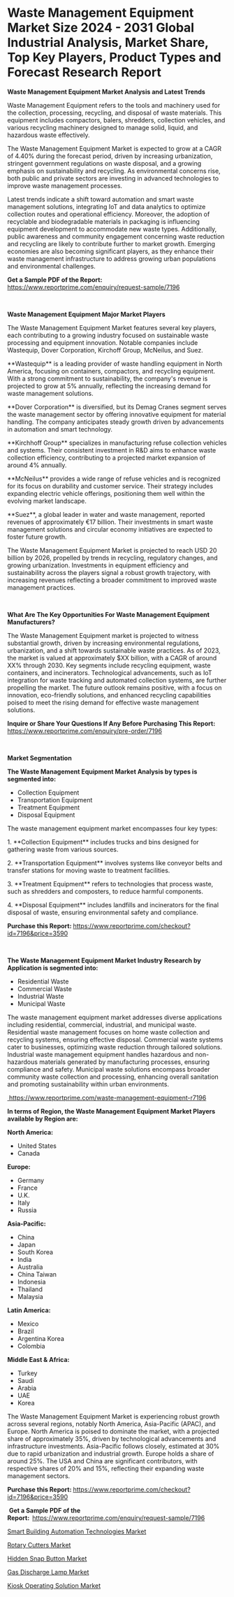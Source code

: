 <p><h1>Waste Management Equipment Market Size 2024 - 2031 Global Industrial Analysis, Market Share, Top Key Players, Product Types and Forecast Research Report</h1></p><p><strong>Waste Management Equipment Market Analysis and Latest Trends</strong></p>
<p><p>Waste Management Equipment refers to the tools and machinery used for the collection, processing, recycling, and disposal of waste materials. This equipment includes compactors, balers, shredders, collection vehicles, and various recycling machinery designed to manage solid, liquid, and hazardous waste effectively. </p><p>The Waste Management Equipment Market is expected to grow at a CAGR of 4.40% during the forecast period, driven by increasing urbanization, stringent government regulations on waste disposal, and a growing emphasis on sustainability and recycling. As environmental concerns rise, both public and private sectors are investing in advanced technologies to improve waste management processes. </p><p>Latest trends indicate a shift toward automation and smart waste management solutions, integrating IoT and data analytics to optimize collection routes and operational efficiency. Moreover, the adoption of recyclable and biodegradable materials in packaging is influencing equipment development to accommodate new waste types. Additionally, public awareness and community engagement concerning waste reduction and recycling are likely to contribute further to market growth. Emerging economies are also becoming significant players, as they enhance their waste management infrastructure to address growing urban populations and environmental challenges.</p></p>
<p><strong>Get a Sample PDF of the Report:&nbsp;</strong> <a href="https://www.reportprime.com/enquiry/request-sample/7196?utm_campaign=31&utm_medium=2&utm_source=Github&utm_content=ia&utm_term=25112024&utm_id=waste-management-equipment">https://www.reportprime.com/enquiry/request-sample/7196</a></p>
<p>&nbsp;</p>
<p><strong>Waste Management Equipment Major Market Players</strong></p>
<p><p>The Waste Management Equipment Market features several key players, each contributing to a growing industry focused on sustainable waste processing and equipment innovation. Notable companies include Wastequip, Dover Corporation, Kirchoff Group, McNeilus, and Suez.</p><p>**Wastequip** is a leading provider of waste handling equipment in North America, focusing on containers, compactors, and recycling equipment. With a strong commitment to sustainability, the company's revenue is projected to grow at 5% annually, reflecting the increasing demand for waste management solutions.</p><p>**Dover Corporation** is diversified, but its Demag Cranes segment serves the waste management sector by offering innovative equipment for material handling. The company anticipates steady growth driven by advancements in automation and smart technology.</p><p>**Kirchhoff Group** specializes in manufacturing refuse collection vehicles and systems. Their consistent investment in R&D aims to enhance waste collection efficiency, contributing to a projected market expansion of around 4% annually.</p><p>**McNeilus** provides a wide range of refuse vehicles and is recognized for its focus on durability and customer service. Their strategy includes expanding electric vehicle offerings, positioning them well within the evolving market landscape.</p><p>**Suez**, a global leader in water and waste management, reported revenues of approximately €17 billion. Their investments in smart waste management solutions and circular economy initiatives are expected to foster future growth.</p><p>The Waste Management Equipment Market is projected to reach USD 20 billion by 2026, propelled by trends in recycling, regulatory changes, and growing urbanization. Investments in equipment efficiency and sustainability across the players signal a robust growth trajectory, with increasing revenues reflecting a broader commitment to improved waste management practices.</p></p>
<p>&nbsp;</p>
<p><strong>What Are The Key Opportunities For Waste Management Equipment Manufacturers?</strong></p>
<p><p>The Waste Management Equipment market is projected to witness substantial growth, driven by increasing environmental regulations, urbanization, and a shift towards sustainable waste practices. As of 2023, the market is valued at approximately $XX billion, with a CAGR of around XX% through 2030. Key segments include recycling equipment, waste containers, and incinerators. Technological advancements, such as IoT integration for waste tracking and automated collection systems, are further propelling the market. The future outlook remains positive, with a focus on innovation, eco-friendly solutions, and enhanced recycling capabilities poised to meet the rising demand for effective waste management solutions.</p></p>
<p><strong>Inquire or Share Your Questions If Any Before Purchasing This Report:</strong> <a href="https://www.reportprime.com/enquiry/pre-order/7196?utm_campaign=31&utm_medium=2&utm_source=Github&utm_content=ia&utm_term=25112024&utm_id=waste-management-equipment">https://www.reportprime.com/enquiry/pre-order/7196</a></p>
<p>&nbsp;</p>
<p><strong>Market Segmentation</strong></p>
<p><strong>The Waste Management Equipment Market Analysis by types is segmented into:</strong></p>
<p><ul><li>Collection Equipment</li><li>Transportation Equipment</li><li>Treatment Equipment</li><li>Disposal Equipment</li></ul></p>
<p><p>The waste management equipment market encompasses four key types: </p><p>1. **Collection Equipment** includes trucks and bins designed for gathering waste from various sources.</p><p>2. **Transportation Equipment** involves systems like conveyor belts and transfer stations for moving waste to treatment facilities.</p><p>3. **Treatment Equipment** refers to technologies that process waste, such as shredders and composters, to reduce harmful components.</p><p>4. **Disposal Equipment** includes landfills and incinerators for the final disposal of waste, ensuring environmental safety and compliance.</p></p>
<p><strong>Purchase this Report:&nbsp;</strong><a href="https://www.reportprime.com/checkout?id=7196&price=3590&utm_campaign=31&utm_medium=2&utm_source=Github&utm_content=ia&utm_term=25112024&utm_id=waste-management-equipment">https://www.reportprime.com/checkout?id=7196&price=3590</a></p>
<p>&nbsp;</p>
<p><strong>The Waste Management Equipment Market Industry Research by Application is segmented into:</strong></p>
<p><ul><li>Residential Waste</li><li>Commercial Waste</li><li>Industrial Waste</li><li>Municipal Waste</li></ul></p>
<p><p>The waste management equipment market addresses diverse applications including residential, commercial, industrial, and municipal waste. Residential waste management focuses on home waste collection and recycling systems, ensuring effective disposal. Commercial waste systems cater to businesses, optimizing waste reduction through tailored solutions. Industrial waste management equipment handles hazardous and non-hazardous materials generated by manufacturing processes, ensuring compliance and safety. Municipal waste solutions encompass broader community waste collection and processing, enhancing overall sanitation and promoting sustainability within urban environments.</p></p>
<p><a href="https://www.reportprime.com/waste-management-equipment-r7196?utm_campaign=31&utm_medium=2&utm_source=Github&utm_content=ia&utm_term=25112024&utm_id=waste-management-equipment">&nbsp;https://www.reportprime.com/waste-management-equipment-r7196</a></p>
<p><strong>In terms of Region, the Waste Management Equipment Market Players available by Region are:</strong></p>
<p>
    <p> <strong> North America: </strong>
        <ul>
            <li>United States</li>
            <li>Canada</li>
        </ul>
        </p> 
    <p> <strong> Europe: </strong>
        <ul>
            <li>Germany</li>
            <li>France</li>
            <li>U.K.</li>
            <li>Italy</li>
            <li>Russia</li>
        </ul>
        </p> 
    <p> <strong> Asia-Pacific: </strong>
        <ul>
            <li>China</li>
            <li>Japan</li>
            <li>South Korea</li>
            <li>India</li>
            <li>Australia</li>
            <li>China Taiwan</li>
            <li>Indonesia</li>
            <li>Thailand</li>
            <li>Malaysia</li>
        </ul>
        </p> 
    <p> <strong> Latin America: </strong>
        <ul>
            <li>Mexico</li>
            <li>Brazil</li>
            <li>Argentina Korea</li>
            <li>Colombia</li>
        </ul>
        </p> 
    <p> <strong> Middle East & Africa: </strong>
        <ul>
            <li>Turkey</li>
            <li>Saudi</li>
            <li>Arabia</li>
            <li>UAE</li>
            <li>Korea</li>
        </ul>
    </p>
    </p>
<p><p>The Waste Management Equipment Market is experiencing robust growth across several regions, notably North America, Asia-Pacific (APAC), and Europe. North America is poised to dominate the market, with a projected share of approximately 35%, driven by technological advancements and infrastructure investments. Asia-Pacific follows closely, estimated at 30% due to rapid urbanization and industrial growth. Europe holds a share of around 25%. The USA and China are significant contributors, with respective shares of 20% and 15%, reflecting their expanding waste management sectors.</p></p>
<p><strong>Purchase this Report: </strong><a href="https://www.reportprime.com/checkout?id=7196&price=3590&utm_campaign=31&utm_medium=2&utm_source=Github&utm_content=ia&utm_term=25112024&utm_id=waste-management-equipment">https://www.reportprime.com/checkout?id=7196&price=3590</a></p>
<p>&nbsp;<strong>Get a Sample PDF of the Report:&nbsp;&nbsp;</strong><a href="https://www.reportprime.com/enquiry/request-sample/7196?utm_campaign=31&utm_medium=2&utm_source=Github&utm_content=ia&utm_term=25112024&utm_id=waste-management-equipment">https://www.reportprime.com/enquiry/request-sample/7196</a></p>
<p><strong></strong></p>
<p><p><a href="https://issuu.com/reportprime-2/docs/smart-building-automation-technolog_4e6a3d51cf2d7b?utm_campaign=31&utm_medium=2&utm_source=Github&utm_content=ia&utm_term=25112024&utm_id=waste-management-equipment">Smart Building Automation Technologies Market</a></p><p><a href="https://github.com/MonroeBullock54/Market-Research-Report-List-1/blob/main/rotary-cutters-market.md?utm_campaign=31&utm_medium=2&utm_source=Github&utm_content=ia&utm_term=25112024&utm_id=waste-management-equipment">Rotary Cutters Market</a></p><p><a href="https://www.linkedin.com/pulse/top-reasons-behind-hidden-snap-button-market-growth-119-fisfe?utm_campaign=31&utm_medium=2&utm_source=Github&utm_content=ia&utm_term=25112024&utm_id=waste-management-equipment">Hidden Snap Button Market</a></p><p><a href="https://www.linkedin.com/pulse/in-depth-gas-discharge-lamp-market-report-size-96-cagr-from-dyo7c?utm_campaign=31&utm_medium=2&utm_source=Github&utm_content=ia&utm_term=25112024&utm_id=waste-management-equipment">Gas Discharge Lamp Market</a></p><p><a href="https://issuu.com/reportprime-2/docs/kiosk-operating-solution-market-siz_1189e100cc14eb?utm_campaign=31&utm_medium=2&utm_source=Github&utm_content=ia&utm_term=25112024&utm_id=waste-management-equipment">Kiosk Operating Solution Market</a></p></p>